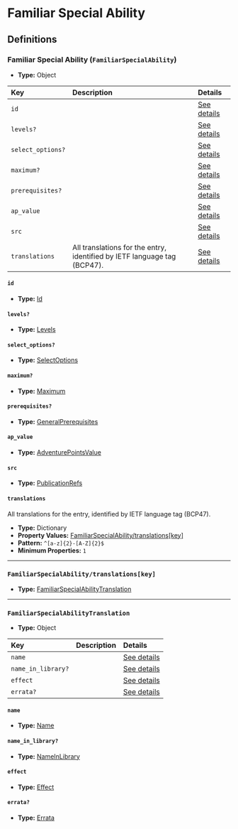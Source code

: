 # Familiar Special Ability

## Definitions

### <a name="FamiliarSpecialAbility"></a> Familiar Special Ability (`FamiliarSpecialAbility`)

- **Type:** Object

Key | Description | Details
:-- | :-- | :--
`id` |  | <a href="#FamiliarSpecialAbility/id">See details</a>
`levels?` |  | <a href="#FamiliarSpecialAbility/levels">See details</a>
`select_options?` |  | <a href="#FamiliarSpecialAbility/select_options">See details</a>
`maximum?` |  | <a href="#FamiliarSpecialAbility/maximum">See details</a>
`prerequisites?` |  | <a href="#FamiliarSpecialAbility/prerequisites">See details</a>
`ap_value` |  | <a href="#FamiliarSpecialAbility/ap_value">See details</a>
`src` |  | <a href="#FamiliarSpecialAbility/src">See details</a>
`translations` | All translations for the entry, identified by IETF language tag (BCP47). | <a href="#FamiliarSpecialAbility/translations">See details</a>

#### <a name="FamiliarSpecialAbility/id"></a> `id`

- **Type:** <a href="../_Activatable.md#Id">Id</a>

#### <a name="FamiliarSpecialAbility/levels"></a> `levels?`

- **Type:** <a href="../_Activatable.md#Levels">Levels</a>

#### <a name="FamiliarSpecialAbility/select_options"></a> `select_options?`

- **Type:** <a href="../_Activatable.md#SelectOptions">SelectOptions</a>

#### <a name="FamiliarSpecialAbility/maximum"></a> `maximum?`

- **Type:** <a href="../_Activatable.md#Maximum">Maximum</a>

#### <a name="FamiliarSpecialAbility/prerequisites"></a> `prerequisites?`

- **Type:** <a href="../_Prerequisite.md#GeneralPrerequisites">GeneralPrerequisites</a>

#### <a name="FamiliarSpecialAbility/ap_value"></a> `ap_value`

- **Type:** <a href="../_Activatable.md#AdventurePointsValue">AdventurePointsValue</a>

#### <a name="FamiliarSpecialAbility/src"></a> `src`

- **Type:** <a href="../source/_PublicationRef.md#PublicationRefs">PublicationRefs</a>

#### <a name="FamiliarSpecialAbility/translations"></a> `translations`

All translations for the entry, identified by IETF language tag (BCP47).

- **Type:** Dictionary
- **Property Values:** <a href="#FamiliarSpecialAbility/translations[key]">FamiliarSpecialAbility/translations[key]</a>
- **Pattern:** `^[a-z]{2}-[A-Z]{2}$`
- **Minimum Properties:** `1`

---

### <a name="FamiliarSpecialAbility/translations[key]"></a> `FamiliarSpecialAbility/translations[key]`

- **Type:** <a href="#FamiliarSpecialAbilityTranslation">FamiliarSpecialAbilityTranslation</a>

---

### <a name="FamiliarSpecialAbilityTranslation"></a> `FamiliarSpecialAbilityTranslation`

- **Type:** Object

Key | Description | Details
:-- | :-- | :--
`name` |  | <a href="#FamiliarSpecialAbilityTranslation/name">See details</a>
`name_in_library?` |  | <a href="#FamiliarSpecialAbilityTranslation/name_in_library">See details</a>
`effect` |  | <a href="#FamiliarSpecialAbilityTranslation/effect">See details</a>
`errata?` |  | <a href="#FamiliarSpecialAbilityTranslation/errata">See details</a>

#### <a name="FamiliarSpecialAbilityTranslation/name"></a> `name`

- **Type:** <a href="../_Activatable.md#Name">Name</a>

#### <a name="FamiliarSpecialAbilityTranslation/name_in_library"></a> `name_in_library?`

- **Type:** <a href="../_Activatable.md#NameInLibrary">NameInLibrary</a>

#### <a name="FamiliarSpecialAbilityTranslation/effect"></a> `effect`

- **Type:** <a href="../_Activatable.md#Effect">Effect</a>

#### <a name="FamiliarSpecialAbilityTranslation/errata"></a> `errata?`

- **Type:** <a href="../source/_Erratum.md#Errata">Errata</a>
